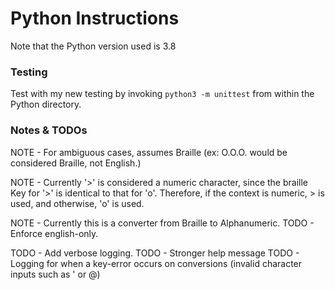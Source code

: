 # Python Instructions

Note that the Python version used is 3.8

### Testing

Test with my new testing by invoking `python3 -m unittest` from within the Python directory.

### Notes & TODOs

NOTE - For ambiguous cases, assumes Braille (ex: O.O.O. would be considered Braille, not English.)

NOTE - Currently '>' is considered a numeric character, since the braille Key for '>' is identical to that for 'o'. Therefore, if the context is numeric, > is used, and otherwise, 'o' is used.

NOTE - Currently this is a converter from Braille to Alphanumeric.
TODO - Enforce english-only.

TODO - Add verbose logging.
TODO - Stronger help message
TODO - Logging for when a key-error occurs on conversions (invalid character inputs such as ' or @)
